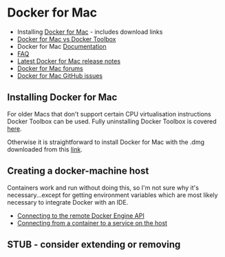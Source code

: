 # Docker for Mac

* Installing [Docker for Mac](https://docs.docker.com/docker-for-mac/install/) - includes download links
* [Docker for Mac vs Docker Toolbox](https://docs.docker.com/docker-for-mac/docker-toolbox/)
* Docker for Mac [Documentation](https://docs.docker.com/docker-for-mac/)
* [FAQ](https://docs.docker.com/docker-for-mac/faqs/)
* [Latest Docker for Mac release notes](https://docs.docker.com/docker-for-mac/release-notes/)
* [Docker for Mac forums](https://forums.docker.com/c/docker-for-mac)
* [Docker for Mac GitHub issues](https://github.com/docker/for-mac/issues)

## Installing Docker for Mac

For older Macs that don't support certain CPU virtualisation instructions Docker Toolbox can be used.
Fully uninstalling Docker Toolbox is covered [here](https://docs.docker.com/toolbox/toolbox_install_mac/#how-to-uninstall-toolbox).

Otherwise it is straightforward to install Docker for Mac with the .dmg downloaded from this [link](https://download.docker.com/mac/stable/Docker.dmg).

## Creating a docker-machine host

Containers work and run without doing this, so I'm not sure why it's necessary...except for getting environment variables which are most likely necessary to integrate Docker with an IDE.

* [Connecting to the remote Docker Engine API](https://docs.docker.com/docker-for-mac/faqs/#how-do-i-connect-to-the-remote-docker-engine-api)
* [Connecting from a container to a service on the host](https://docs.docker.com/docker-for-mac/faqs/#how-do-i-connect-to-a-container-from-the-mac)

## STUB - consider extending or removing